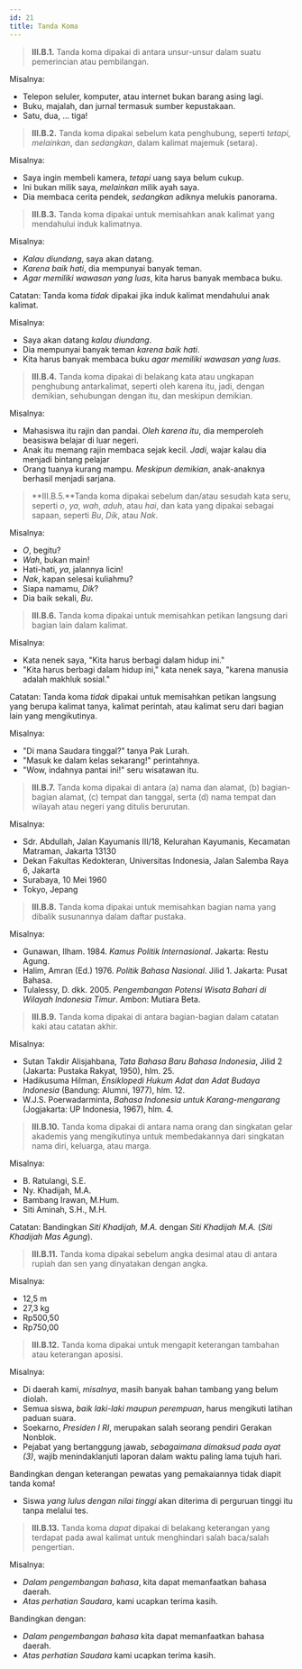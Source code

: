 ```yaml
---
id: 21
title: Tanda Koma
---
```


> **III.B.1.** Tanda koma dipakai di antara unsur-unsur dalam suatu pemerincian atau pembilangan.

Misalnya:

- Telepon seluler, komputer, atau internet bukan barang asing lagi.
- Buku, majalah, dan jurnal termasuk sumber kepustakaan.
- Satu, dua, ... tiga!

> **III.B.2.** Tanda koma dipakai sebelum kata penghubung, seperti _tetapi_, _melainkan_, dan _sedangkan_, dalam kalimat majemuk (setara).

Misalnya:

- Saya ingin membeli kamera, _tetapi_ uang saya belum cukup.
- Ini bukan milik saya, _melainkan_ milik ayah saya.
- Dia membaca cerita pendek, _sedangkan_ adiknya melukis panorama.

> **III.B.3.** Tanda koma dipakai untuk memisahkan anak kalimat yang mendahului induk kalimatnya.

Misalnya:

- _Kalau diundang_, saya akan datang.
- _Karena baik hati_, dia mempunyai banyak teman.
- _Agar memiliki wawasan yang luas_, kita harus banyak membaca buku.

Catatan: Tanda koma _tidak_ dipakai jika induk kalimat mendahului anak kalimat.

Misalnya:

- Saya akan datang _kalau diundang_.
- Dia mempunyai banyak teman _karena baik hati_.
- Kita harus banyak membaca buku _agar memiliki wawasan yang luas_.

> **III.B.4.** Tanda koma dipakai di belakang kata atau ungkapan penghubung antarkalimat, seperti oleh karena itu, jadi, dengan demikian, sehubungan dengan itu, dan meskipun demikian.

Misalnya:

- Mahasiswa itu rajin dan pandai. _Oleh karena itu_, dia memperoleh beasiswa belajar di luar negeri.
- Anak itu memang rajin membaca sejak kecil. _Jadi_, wajar kalau dia menjadi bintang pelajar
- Orang tuanya kurang mampu. _Meskipun demikian_, anak-anaknya berhasil menjadi sarjana.

> **III.B.5.**Tanda koma dipakai sebelum dan/atau sesudah kata seru, seperti _o_, _ya_, _wah_, _aduh_, atau _hai_, dan kata yang dipakai sebagai sapaan, seperti _Bu_, _Dik_, atau _Nak_.

Misalnya:

- _O_, begitu?
- _Wah_, bukan main!
- Hati-hati, _ya_, jalannya licin!
- _Nak_, kapan selesai kuliahmu?
- Siapa namamu, _Dik_?
- Dia baik sekali, _Bu_.

> **III.B.6.** Tanda koma dipakai untuk memisahkan petikan langsung dari bagian lain dalam kalimat.

Misalnya:

- Kata nenek saya, "Kita harus berbagi dalam hidup ini."
- "Kita harus berbagi dalam hidup ini," kata nenek saya, "karena manusia adalah makhluk sosial."

Catatan: Tanda koma _tidak_ dipakai untuk memisahkan petikan langsung yang berupa kalimat tanya, kalimat perintah, atau kalimat seru dari bagian lain yang mengikutinya.

Misalnya:

- "Di mana Saudara tinggal?" tanya Pak Lurah.
- "Masuk ke dalam kelas sekarang!" perintahnya.
- "Wow, indahnya pantai ini!" seru wisatawan itu.

> **III.B.7.** Tanda koma dipakai di antara (a) nama dan alamat, (b) bagian-bagian alamat, (c) tempat dan tanggal, serta (d) nama tempat dan wilayah atau negeri yang ditulis berurutan.

Misalnya:

- Sdr. Abdullah, Jalan Kayumanis III/18, Kelurahan Kayumanis, Kecamatan Matraman, Jakarta 13130
- Dekan Fakultas Kedokteran, Universitas Indonesia, Jalan Salemba Raya 6, Jakarta
- Surabaya, 10 Mei 1960
- Tokyo, Jepang

> **III.B.8.** Tanda koma dipakai untuk memisahkan bagian nama yang dibalik susunannya dalam daftar pustaka.

Misalnya:

- Gunawan, Ilham. 1984. _Kamus Politik Internasional_. Jakarta: Restu Agung.
- Halim, Amran (Ed.) 1976. _Politik Bahasa Nasional_. Jilid 1. Jakarta: Pusat Bahasa.
- Tulalessy, D. dkk. 2005. _Pengembangan Potensi Wisata Bahari di Wilayah Indonesia Timur_. Ambon: Mutiara Beta.

> **III.B.9.** Tanda koma dipakai di antara bagian-bagian dalam catatan kaki atau catatan akhir.

Misalnya:

- Sutan Takdir Alisjahbana, _Tata Bahasa Baru Bahasa Indonesia_, Jilid 2 (Jakarta: Pustaka Rakyat, 1950), hlm. 25.
- Hadikusuma Hilman, _Ensiklopedi Hukum Adat dan Adat Budaya Indonesia_ (Bandung: Alumni, 1977), hlm. 12.
- W.J.S. Poerwadarminta, _Bahasa Indonesia untuk Karang-mengarang_ (Jogjakarta: UP Indonesia, 1967), hlm. 4.

> **III.B.10.** Tanda koma dipakai di antara nama orang dan singkatan gelar akademis yang mengikutinya untuk membedakannya dari singkatan nama diri, keluarga, atau marga.

Misalnya:

- B. Ratulangi, S.E.
- Ny. Khadijah, M.A.
- Bambang Irawan, M.Hum.
- Siti Aminah, S.H., M.H.

Catatan: Bandingkan _Siti Khadijah, M.A._ dengan _Siti Khadijah M.A._ (_Siti Khadijah Mas Agung_).

> **III.B.11.** Tanda koma dipakai sebelum angka desimal atau di antara rupiah dan sen yang dinyatakan dengan angka.

Misalnya:

- 12,5 m
- 27,3 kg
- Rp500,50
- Rp750,00

> **III.B.12.** Tanda koma dipakai untuk mengapit keterangan tambahan atau keterangan aposisi.

Misalnya:

- Di daerah kami, _misalnya_, masih banyak bahan tambang yang belum diolah.
- Semua siswa, _baik laki-laki maupun perempuan_, harus mengikuti latihan paduan suara.
- Soekarno, _Presiden I RI_, merupakan salah seorang pendiri Gerakan Nonblok.
- Pejabat yang bertanggung jawab, _sebagaimana dimaksud pada ayat (3)_, wajib menindaklanjuti laporan dalam waktu paling lama tujuh hari.

Bandingkan dengan keterangan pewatas yang pemakaiannya tidak diapit tanda koma!

- Siswa _yang lulus dengan nilai tinggi_ akan diterima di perguruan tinggi itu tanpa melalui tes.

> **III.B.13.** Tanda koma _dapat_ dipakai di belakang keterangan yang terdapat pada awal kalimat untuk menghindari salah baca/salah pengertian.

Misalnya:

- _Dalam pengembangan bahasa_, kita dapat memanfaatkan bahasa daerah.
- _Atas perhatian Saudara_, kami ucapkan terima kasih.

Bandingkan dengan:

- _Dalam pengembangan bahasa_ kita dapat memanfaatkan bahasa daerah.
- _Atas perhatian Saudara_ kami ucapkan terima kasih.
